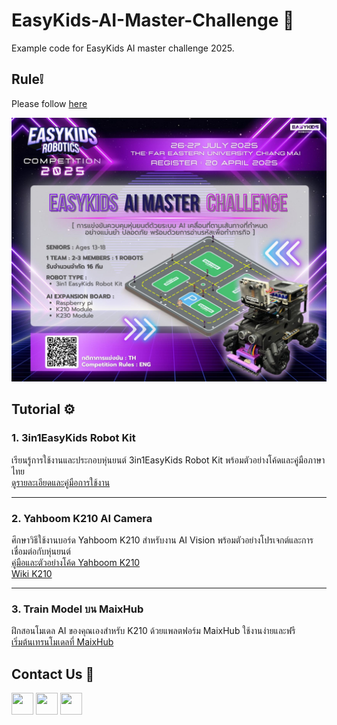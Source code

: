 # EasyKids-AI-Master-Challenge 🚙
Example code for EasyKids AI master challenge 2025.


## Rule❕
Please follow [here](https://competition.easykidsrobotics.com/)

![Photo](/photo.jpg)

## Tutorial ⚙️

### 1. 3in1EasyKids Robot Kit  
เรียนรู้การใช้งานและประกอบหุ่นยนต์ 3in1EasyKids Robot Kit พร้อมตัวอย่างโค้ดและคู่มือภาษาไทย  
[ดูรายละเอียดและคู่มือการใช้งาน](https://easykidsroboticsdev.github.io/arduino-3in1/)

---

### 2. Yahboom K210 AI Camera  
ศึกษาวิธีใช้งานบอร์ด Yahboom K210 สำหรับงาน AI Vision พร้อมตัวอย่างโปรเจกต์และการเชื่อมต่อกับหุ่นยนต์  
[คู่มือและตัวอย่างโค้ด Yahboom K210](http://www.yahboom.net/study/K210-Al-Camera)   
[Wiki K210](https://wiki.sipeed.com/soft/maixpy/en/api_reference/machine_vision/index.html)

---

### 3. Train Model บน MaixHub  
ฝึกสอนโมเดล AI ของคุณเองสำหรับ K210 ด้วยแพลตฟอร์ม MaixHub ใช้งานง่ายและฟรี   
[เริ่มต้นเทรนโมเดลที่ MaixHub](https://maixhub.com/)


## Contact Us 🤖
<a href="https://www.facebook.com/Easykidsrobotics/" target="_blank" rel="noreferrer"><img src="https://raw.githubusercontent.com/danielcranney/readme-generator/main/public/icons/socials/facebook.svg" width="35" height="35" /></a>
<a href="https://github.com/EasyKidsRoboticsDev" target="_blank" rel="noreferrer"><img src="https://raw.githubusercontent.com/danielcranney/readme-generator/main/public/icons/socials/github-dark.svg" width="35" height="35" /></a>
<a href="https://www.youtube.com/@easykidsrobotics" target="_blank" rel="noreferrer"><img src="https://raw.githubusercontent.com/danielcranney/readme-generator/main/public/icons/socials/youtube.svg" width="35" height="35" /></a>
